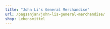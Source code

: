 ```yaml
---
title: "John Li's General Merchandise"
url: /pagsanjan/john-lis-general-merchandise/
shop: Lebensmittel
---
```

